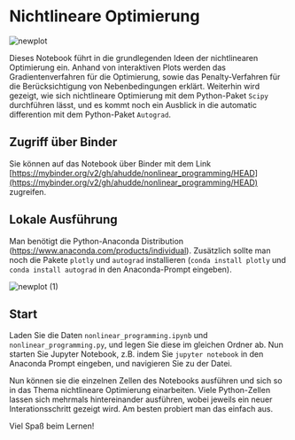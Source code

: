 # Nichtlineare Optimierung

![newplot](https://user-images.githubusercontent.com/60978072/150697749-3bf39092-d7b7-4ff3-8c2b-a50b096422bb.png)

Dieses Notebook führt in die grundlegenden Ideen der nichtlinearen Optimierung ein. Anhand von interaktiven Plots werden das Gradientenverfahren für die Optimierung, sowie das Penalty-Verfahren für die Berücksichtigung von Nebenbedingungen erklärt. 
Weiterhin wird gezeigt, wie sich nichtlineare Optimierung mit dem Python-Paket `Scipy` durchführen lässt, und es kommt noch ein Ausblick in die automatic differention mit dem Python-Paket `Autograd`.

## Zugriff über Binder

Sie können auf das Notebook über Binder mit dem Link [https://mybinder.org/v2/gh/ahudde/nonlinear_programming/HEAD](https://mybinder.org/v2/gh/ahudde/nonlinear_programming/HEAD) zugreifen.

## Lokale Ausführung

Man benötigt die Python-Anaconda Distribution (https://www.anaconda.com/products/individual). Zusätzlich sollte man noch die Pakete `plotly` und `autograd` installieren (`conda install plotly` und `conda install autograd` in den Anaconda-Prompt eingeben).

![newplot (1)](https://user-images.githubusercontent.com/60978072/150698083-237ed06e-2020-4e94-80a3-e9b2fe2b95f3.png)

## Start

Laden Sie die Daten `nonlinear_programming.ipynb` und `nonlinear_programming.py`, und legen Sie diese im gleichen Ordner ab. Nun starten Sie Jupyter Notebook, z.B. indem Sie `jupyter notebook` in den Anaconda Prompt eingeben, und navigieren Sie zu der Datei.

Nun können sie die einzelnen Zellen des Notebooks ausführen und sich so in das Thema nichtlineare Optimierung einarbeiten. Viele Python-Zellen lassen sich mehrmals hintereinander ausführen, wobei jeweils ein neuer Interationsschritt gezeigt wird. Am besten probiert man das einfach aus.

Viel Spaß beim Lernen!
